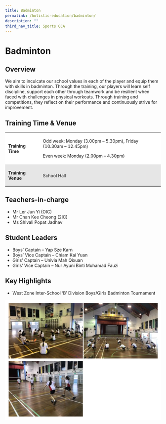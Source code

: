 ```yaml
---
title: Badminton
permalink: /holistic-education/badminton/
description: ""
third_nav_title: Sports CCA
---
```


# Badminton


## **Overview**


We aim to inculcate our school values in each of the player and equip them with skills in badminton. Through the training, our players will learn self discipline, support each other through teamwork and be resilient when faced with challenges in physical workouts. Through training and competitions, they reflect on their performance and continuously strive for improvement.

## **Training** **Time &** **Venue**  


<table style="box-sizing: inherit; border-collapse: collapse; border-spacing: 0px; max-width: 100%;"><tbody style="box-sizing: inherit;"><tr style="box-sizing: inherit; background: rgb(255, 255, 255);"><td style="box-sizing: inherit; padding: 5px 10px;"><p style="box-sizing: inherit; font-size: 1em;"><b style="box-sizing: inherit; font-weight: bold;">Training Time</b></p></td><td style="box-sizing: inherit; padding: 5px 10px;"><p style="box-sizing: inherit; font-size: 1em;"><span style="box-sizing: inherit; font-weight: 400;">Odd week:<span>&nbsp;</span></span><span style="box-sizing: inherit; font-family: inherit; font-size: inherit;">Monday (3.00pm – 5.30pm), Friday (10.30am – 12.45pm)</span></p><p style="box-sizing: inherit; font-size: 1em;"><span style="box-sizing: inherit; font-weight: 400;">Even week:&nbsp;</span><span style="box-sizing: inherit; font-weight: 400;">Monday (2.00pm – 4.30pm)</span></p></td></tr><tr style="box-sizing: inherit; background: rgb(230, 230, 230);"><td style="box-sizing: inherit; padding: 5px 10px;"><p style="box-sizing: inherit; font-size: 1em;"><b style="box-sizing: inherit; font-weight: bold;">Training Venue</b></p></td><td style="box-sizing: inherit; padding: 5px 10px;"><p style="box-sizing: inherit; font-size: 1em;"><span style="box-sizing: inherit; font-weight: 400;">School Hall</span></p></td></tr></tbody></table>

## **Teachers-in-charge**


*   Mr Ler Jun Yi (OIC)
*   Mr Chan Kee Cheong (2IC)
*   Ms Shivali Popat Jadhav 

## Student Leaders


*   Boys’ Captain – Yap Sze Karn
*   Boys’ Vice Captain – Chiam Kai Yuan
*   Girls’ Captain – Univia Mah Qixuan
*   Girls’ Vice Captain – Nur Ayuni Binti Muhamad Fauzi

## Key Highlights


*   West Zone Inter-School ‘B’ Division Boys/Girls Badminton Tournament

![](/images/Screenshot%20(14).png)